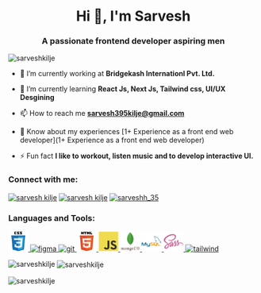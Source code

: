 <h1 align="center">Hi 👋, I'm Sarvesh</h1>
<h3 align="center">A passionate frontend developer aspiring men</h3>

<p align="left"> <img src="https://komarev.com/ghpvc/?username=sarveshkilje&label=Profile%20views&color=0e75b6&style=flat" alt="sarveshkilje" /> </p>

- 🔭 I’m currently working at **Bridgekash Internationl Pvt. Ltd.**

- 🌱 I’m currently learning **React Js, Next Js, Tailwind css, UI/UX Desgining**

- 📫 How to reach me **sarvesh395kilje@gmail.com**

- 📄 Know about my experiences [1+ Experience as a front end web developer](1+ Experience as a front end web developer)

- ⚡ Fun fact **I like to workout, listen music and to develop interactive UI.**

<h3 align="left">Connect with me:</h3>
<p align="left">
<a href="https://linkedin.com/in/sarvesh kilje" target="blank"><img align="center" src="https://raw.githubusercontent.com/rahuldkjain/github-profile-readme-generator/master/src/images/icons/Social/linked-in-alt.svg" alt="sarvesh kilje" height="30" width="40" /></a>
<a href="https://fb.com/sarvesh kilje" target="blank"><img align="center" src="https://raw.githubusercontent.com/rahuldkjain/github-profile-readme-generator/master/src/images/icons/Social/facebook.svg" alt="sarvesh kilje" height="30" width="40" /></a>
<a href="https://instagram.com/sarveshh_35" target="blank"><img align="center" src="https://raw.githubusercontent.com/rahuldkjain/github-profile-readme-generator/master/src/images/icons/Social/instagram.svg" alt="sarveshh_35" height="30" width="40" /></a>
</p>

<h3 align="left">Languages and Tools:</h3>
<p align="left"> <a href="https://www.w3schools.com/css/" target="_blank" rel="noreferrer"> <img src="https://raw.githubusercontent.com/devicons/devicon/master/icons/css3/css3-original-wordmark.svg" alt="css3" width="40" height="40"/> </a> <a href="https://www.figma.com/" target="_blank" rel="noreferrer"> <img src="https://www.vectorlogo.zone/logos/figma/figma-icon.svg" alt="figma" width="40" height="40"/> </a> <a href="https://git-scm.com/" target="_blank" rel="noreferrer"> <img src="https://www.vectorlogo.zone/logos/git-scm/git-scm-icon.svg" alt="git" width="40" height="40"/> </a> <a href="https://www.w3.org/html/" target="_blank" rel="noreferrer"> <img src="https://raw.githubusercontent.com/devicons/devicon/master/icons/html5/html5-original-wordmark.svg" alt="html5" width="40" height="40"/> </a> <a href="https://developer.mozilla.org/en-US/docs/Web/JavaScript" target="_blank" rel="noreferrer"> <img src="https://raw.githubusercontent.com/devicons/devicon/master/icons/javascript/javascript-original.svg" alt="javascript" width="40" height="40"/> </a> <a href="https://www.mongodb.com/" target="_blank" rel="noreferrer"> <img src="https://raw.githubusercontent.com/devicons/devicon/master/icons/mongodb/mongodb-original-wordmark.svg" alt="mongodb" width="40" height="40"/> </a> <a href="https://www.mysql.com/" target="_blank" rel="noreferrer"> <img src="https://raw.githubusercontent.com/devicons/devicon/master/icons/mysql/mysql-original-wordmark.svg" alt="mysql" width="40" height="40"/> </a> <a href="https://sass-lang.com" target="_blank" rel="noreferrer"> <img src="https://raw.githubusercontent.com/devicons/devicon/master/icons/sass/sass-original.svg" alt="sass" width="40" height="40"/> </a> <a href="https://tailwindcss.com/" target="_blank" rel="noreferrer"> <img src="https://www.vectorlogo.zone/logos/tailwindcss/tailwindcss-icon.svg" alt="tailwind" width="40" height="40"/> </a> </p>

<p><img align="left" src="https://github-readme-stats.vercel.app/api/top-langs?username=sarveshkilje&show_icons=true&locale=en&layout=compact" alt="sarveshkilje" /></p>

<p>&nbsp;<img align="center" src="https://github-readme-stats.vercel.app/api?username=sarveshkilje&show_icons=true&locale=en" alt="sarveshkilje" /></p>

<p><img align="center" src="https://github-readme-streak-stats.herokuapp.com/?user=sarveshkilje&" alt="sarveshkilje" /></p>
